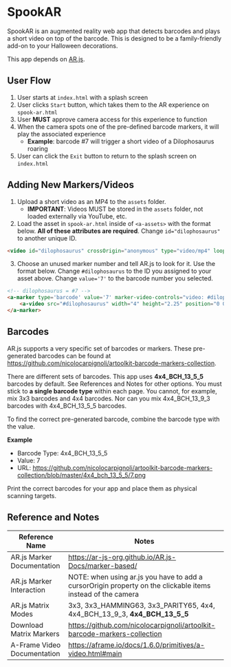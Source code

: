 # SpookAR

SpookAR is an augmented reality web app that detects barcodes and plays a short video on top of the barcode. This is designed to be a family-friendly add-on to your Halloween decorations.

This app depends on [AR.js](https://ar-js-org.github.io/AR.js-Docs/).

## User Flow

1. User starts at ```index.html``` with a splash screen
2. User clicks ```Start``` button, which takes them to the AR experience on ```spook-ar.html```
3. User **MUST** approve camera access for this experience to function
4. When the camera spots one of the pre-defined barcode markers, it will play the associated experience
    - **Example**: barcode #7 will trigger a short video of a Dilophosaurus roaring
5. User can click the ```Exit``` button to return to the splash screen on ```index.html```

## Adding New Markers/Videos

1. Upload a short video as an MP4 to the ```assets``` folder.
    - **IMPORTANT**: Videos MUST be stored in the ```assets``` folder, not loaded externally via YouTube, etc.
2. Load the asset in ```spook-ar.html``` inside of ```<a-assets>``` with the format below. **All of these attributes are required**. Change ```id="dilophosaurus"``` to another unique ID.

```html
<video id="dilophosaurus" crossOrigin="anonymous" type="video/mp4" loop="true" src="assets/dilophosaurus.mp4" playsinline webkit-playsinline controls></video>
```

3. Choose an unused marker number and tell AR.js to look for it. Use the format below. Change ```#dilophosaurus``` to the ID you assigned to your asset above. Change ```value='7'``` to the barcode number you selected.

```html
<!-- dilophosaurus = #7 -->
<a-marker type='barcode' value='7' marker-video-controls="video: #dilophosaurus; autoplay:true" emitevents="true" cursor="rayOrigin: mouse">
    <a-video src="#dilophosaurus" width="4" height="2.25" position="0 0.5 0" rotation="-90 0 0"></a-video>
</a-marker>
```

## Barcodes

AR.js supports a very specific set of barcodes or markers. These pre-generated barcodes can be found at https://github.com/nicolocarpignoli/artoolkit-barcode-markers-collection.

There are different sets of barcodes. This app uses **4x4_BCH_13_5_5** barcodes by default. See References and Notes for other options. You must stick to **a single barcode type** within each page. You cannot, for example, mix 3x3 barcodes and 4x4 barcodes. Nor can you mix 4x4_BCH_13_9_3 barcodes with 4x4_BCH_13_5_5 barcodes.

To find the correct pre-generated barcode, combine the barcode type with the value.

**Example**
- Barcode Type: 4x4_BCH_13_5_5
- Value: 7
- URL: https://github.com/nicolocarpignoli/artoolkit-barcode-markers-collection/blob/master/4x4_bch_13_5_5/7.png

Print the correct barcodes for your app and place them as physical scanning targets.

## Reference and Notes

|Reference Name|Notes|
|--------------|-----|
|AR.js Marker Documentation|https://ar-js-org.github.io/AR.js-Docs/marker-based/|
|AR.js Marker Interaction|NOTE: when using ar.js you have to add a cursorOrigin property on the clickable items instead of the camera|
|AR.js Matrix Modes|3x3, 3x3_HAMMING63, 3x3_PARITY65, 4x4, 4x4_BCH_13_9_3, **4x4_BCH_13_5_5**|
|Download Matrix Markers|https://github.com/nicolocarpignoli/artoolkit-barcode-markers-collection|
|A-Frame Video Documentation|https://aframe.io/docs/1.6.0/primitives/a-video.html#main|
